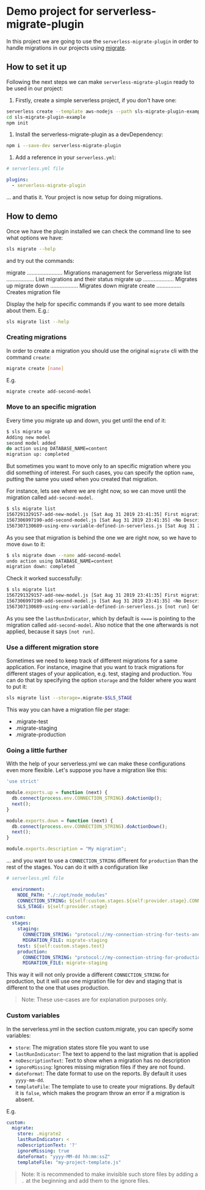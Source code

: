 # Demo project for serverless-migrate-plugin

In this project we are going to use the `serverless-migrate-plugin` in order
to handle migrations in our projects using [migrate][migrate-npm].

## How to set it up

Following the next steps we can make `serverless-migrate-plugin` ready to be used
in our project:

1. Firstly, create a simple serverless project, if you don't have one:

```bash
serverless create --template aws-nodejs --path sls-migrate-plugin-example
cd sls-migrate-plugin-example
npm init
```

1. Install the serverless-migrate-plugin as a devDependency:

```bash
npm i --save-dev serverless-migrate-plugin
```

1. Add a reference in your `serverless.yml`:

```yml
# serverless.yml file

plugins:
  - serverless-migrate-plugin
```

... and thatis it. Your project is now setup for doing migrations.

## How to demo

Once we have the plugin installed we can check the command line to see what options we have:

```bash
sls migrate --help
```

and try out the commands:

migrate ....................... Migrations management for Serverless
migrate list .................. List migrations and their status
migrate up .................... Migrates up
migrate down .................. Migrates down
migrate create ................ Creates migration file

Display the help for specific commands if you want to see more details about them. E.g.:

```bash
sls migrate list --help
```

### Creating migrations

In order to create a migration you should use the original `migrate` cli with the command `create`:

```bash
migrate create [name]
```

E.g.

```bash
migrate create add-second-model
```

### Move to an specific migration

Every time you migrate up and down, you get until the end of it:

```bash
$ sls migrate up
Adding new model
second model added
do action using DATABASE_NAME=content
migration up: completed
```

But sometimes you want to move only to an specific migration where you did something of interest. For such cases, 
you can specify the option `name`, putting the same you used when you created that migration. 

For instance, lets see where we are right now, so we can move until the migration called `add-second-model`.

```bash
$ sls migrate list
1567291329157-add-new-model.js [Sat Aug 31 2019 23:41:35] First migration
1567306997190-add-second-model.js [Sat Aug 31 2019 23:41:35] <No Description>
1567307130689-using-env-variable-defined-in-serverless.js [Sat Aug 31 2019 23:41:35] Get env variable defined in serverless.yml <===
```

As you see that migration is behind the one we are right now, so we have to move `down` to it:

```bash
$ sls migrate down --name add-second-model
undo action using DATABASE_NAME=content
migration down: completed
```

Check it worked successfully:

```bash
$ sls migrate list
1567291329157-add-new-model.js [Sat Aug 31 2019 23:41:35] First migration
1567306997190-add-second-model.js [Sat Aug 31 2019 23:41:35] <No Description> <===
1567307130689-using-env-variable-defined-in-serverless.js [not run] Get env variable defined in serverless.yml
```

As you see the `lastRunIndicator`, which by default is `<===` is pointing to the migration called `add-second-model`.
Also notice that the one afterwards is not applied, because it says `[not run]`.

### Use a different migration store

Sometimes we need to keep track of different migrations for a same application. For instance, imagine that you want to 
track migrations for different stages of your application, e.g. test, staging and production. You can do that by 
specifying the option `storage` and the folder where you want to put it:

```bash
sls migrate list --storage=.migrate-$SLS_STAGE
```

This way you can have a migration file per stage:

- .migrate-test
- .migrate-staging
- .migrate-production

### Going a little further

With the help of your serverless.yml we can make these configurations even more flexible. Let's suppose you have a 
migration like this:

```javascript
'use strict'

module.exports.up = function (next) {
  db.connect(process.env.CONNECTION_STRING).doActionUp();
  next();
}

module.exports.down = function (next) {
  db.connect(process.env.CONNECTION_STRING).doActionDown();
  next();
}

module.exports.description = "My migration";
```

... and you want to use a `CONNECTION_STRING` different for `production` than the rest of the stages. You can do it 
with a configuration like

```yml
# serverless.yml file

  environment:
    NODE_PATH: "./:/opt/node_modules"
    CONNECTION_STRING: ${self:custom.stages.${self:provider.stage}.CONNECTION_STRING}
    SLS_STAGE: ${self:provider.stage}

custom:
  stages:
    staging:
      CONNECTION_STRING: "protocol://my-connection-string-for-tests-and-staging"
      MIGRATION_FILE: migrate-staging
    test: ${self:custom.stages.test}
    production:
      CONNECTION_STRING: "protocol://my-connection-string-for-production"
      MIGRATION_FILE: migrate-staging
```

This way it will not only provide a different `CONNECTION_STRING` for production, but it will
use one migration file for dev and staging that is different to the one that uses production.

>Note:  These use-cases are for explanation purposes only.

### Custom variables
In the serverless.yml in the section custom.migrate, you can specify some variables:

* `store`: The migration states store file you want to use
* `lastRunIndicator`: The text to append to the last migration that is applied
* `noDescriptionText`: Text to show when a migration has no description
* `ignoreMissing`: Ignores missing migration files if they are not found. 
* `dateFormat`: The date format to use on the reports. By default it uses `yyyy-mm-dd`.
* `templateFile`: The template to use to create your migrations.
By default it is `false`, which makes the program throw an error if a migration is absent.

E.g.
```yaml
custom:
  migrate:
    store: .migrate2
    lastRunIndicator: <
    noDescriptionText: '?'
    ignoreMissing: true
    dateFormat: "yyyy-MM-dd hh:mm:ssZ"
    templateFile: "my-project-template.js"
```

>Note: It is recommended to make invisible such store files by adding a `.` at the beginning and add them to the ignore files.


[migrate-npm]: https://www.npmjs.com/package/migrate